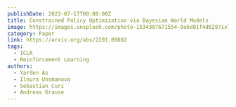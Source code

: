 ```yaml
---
publishDate: 2023-07-17T00:00:00Z
title: Constrained Policy Optimization via Bayesian World Models
image: https://images.unsplash.com/photo-1534307671554-9a6d81f4d629?ixlib=rb-4.0.3&ixid=M3wxMjA3fDB8MHxwaG90by1wYWdlfHx8fGVufDB8fHx8fA%3D%3D&auto=format&fit=crop&w=1651&q=80
category: Paper
link: https://arxiv.org/abs/2201.09802
tags:
  - ICLR
  - Reinforcement Learning
authors:
  - Yarden As
  - Ilnura Unsmanova
  - Sebastian Curi
  - Andreas Krause
---
```

